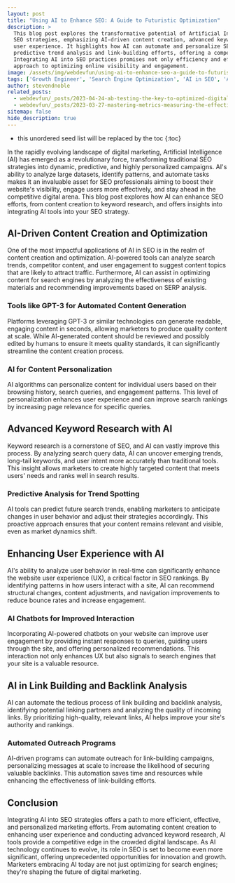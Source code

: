 ```yaml
---
layout: post
title: "Using AI to Enhance SEO: A Guide to Futuristic Optimization"
description: >
  This blog post explores the transformative potential of Artificial Intelligence (AI) in revolutionizing
  SEO strategies, emphasizing AI-driven content creation, advanced keyword research, and the enhancement of
  user experience. It highlights how AI can automate and personalize SEO tasks, from content generation to
  predictive trend analysis and link-building efforts, offering a competitive edge in digital marketing.
  Integrating AI into SEO practices promises not only efficiency and effectiveness but also a futuristic
  approach to optimizing online visibility and engagement.
image: /assets/img/webdevfun/using-ai-to-enhance-seo-a-guide-to-futuristic-optimization.jpg
tags: ['Growth Engineer', 'Search Engine Optimization', 'AI in SEO', 'Artificial Intelligence', 'Content Personalization', 'AI-Driven Content Creation', 'Automated Link Building']
author: stevendnoble
related_posts:
  - webdevfun/_posts/2023-04-24-ab-testing-the-key-to-optimized-digital-experiences.md
  - webdevfun/_posts/2023-03-27-mastering-metrics-measuring-the-effectiveness-of-your-seo-strategies.md
sitemap: false
hide_description: true
---
```


* this unordered seed list will be replaced by the toc
{:toc}

In the rapidly evolving landscape of digital marketing, Artificial Intelligence (AI) has emerged as a revolutionary force, transforming traditional SEO strategies into dynamic, predictive, and highly personalized campaigns. AI's ability to analyze large datasets, identify patterns, and automate tasks makes it an invaluable asset for SEO professionals aiming to boost their website's visibility, engage users more effectively, and stay ahead in the competitive digital arena. This blog post explores how AI can enhance SEO efforts, from content creation to keyword research, and offers insights into integrating AI tools into your SEO strategy.

## AI-Driven Content Creation and Optimization

One of the most impactful applications of AI in SEO is in the realm of content creation and optimization. AI-powered tools can analyze search trends, competitor content, and user engagement to suggest content topics that are likely to attract traffic. Furthermore, AI can assist in optimizing content for search engines by analyzing the effectiveness of existing materials and recommending improvements based on SERP analysis.

### Tools like GPT-3 for Automated Content Generation

Platforms leveraging GPT-3 or similar technologies can generate readable, engaging content in seconds, allowing marketers to produce quality content at scale. While AI-generated content should be reviewed and possibly edited by humans to ensure it meets quality standards, it can significantly streamline the content creation process.

### AI for Content Personalization

AI algorithms can personalize content for individual users based on their browsing history, search queries, and engagement patterns. This level of personalization enhances user experience and can improve search rankings by increasing page relevance for specific queries.

## Advanced Keyword Research with AI

Keyword research is a cornerstone of SEO, and AI can vastly improve this process. By analyzing search query data, AI can uncover emerging trends, long-tail keywords, and user intent more accurately than traditional tools. This insight allows marketers to create highly targeted content that meets users' needs and ranks well in search results.

### Predictive Analysis for Trend Spotting

AI tools can predict future search trends, enabling marketers to anticipate changes in user behavior and adjust their strategies accordingly. This proactive approach ensures that your content remains relevant and visible, even as market dynamics shift.

## Enhancing User Experience with AI

AI's ability to analyze user behavior in real-time can significantly enhance the website user experience (UX), a critical factor in SEO rankings. By identifying patterns in how users interact with a site, AI can recommend structural changes, content adjustments, and navigation improvements to reduce bounce rates and increase engagement.

### AI Chatbots for Improved Interaction

Incorporating AI-powered chatbots on your website can improve user engagement by providing instant responses to queries, guiding users through the site, and offering personalized recommendations. This interaction not only enhances UX but also signals to search engines that your site is a valuable resource.

## AI in Link Building and Backlink Analysis

AI can automate the tedious process of link building and backlink analysis, identifying potential linking partners and analyzing the quality of incoming links. By prioritizing high-quality, relevant links, AI helps improve your site's authority and rankings.

### Automated Outreach Programs

AI-driven programs can automate outreach for link-building campaigns, personalizing messages at scale to increase the likelihood of securing valuable backlinks. This automation saves time and resources while enhancing the effectiveness of link-building efforts.

## Conclusion

Integrating AI into SEO strategies offers a path to more efficient, effective, and personalized marketing efforts. From automating content creation to enhancing user experience and conducting advanced keyword research, AI tools provide a competitive edge in the crowded digital landscape. As AI technology continues to evolve, its role in SEO is set to become even more significant, offering unprecedented opportunities for innovation and growth. Marketers embracing AI today are not just optimizing for search engines; they're shaping the future of digital marketing.